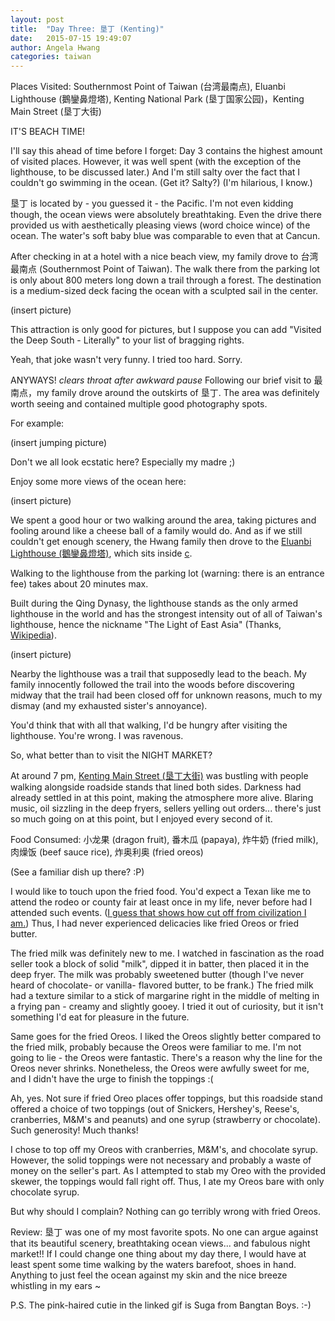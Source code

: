 ```yaml
---
layout: post
title:  "Day Three: 垦丁 (Kenting)"
date:   2015-07-15 19:49:07
author: Angela Hwang
categories: taiwan
---
```

Places Visited: Southernmost Point of Taiwan (台湾最南点), Eluanbi Lighthouse (鵝鑾鼻燈塔), Kenting National Park (垦丁国家公园)，Kenting Main Street (垦丁大街)

IT'S BEACH TIME! 

I'll say this ahead of time before I forget: Day 3 contains the highest amount of visited places. However, it was well spent (with the exception of the lighthouse, to be discussed later.) And I'm still salty over the fact that I couldn't go swimming in the ocean. (Get it? Salty?) (I'm hilarious, I know.)

垦丁 is located by - you guessed it - the Pacific. I'm not even kidding though, the ocean views were absolutely breathtaking. Even the drive there provided us with aesthetically pleasing views (word choice wince) of the ocean. The water's soft baby blue was comparable to even that at Cancun. 

After checking in at a hotel with a nice beach view, my family drove to 台湾最南点 (Southernmost Point of Taiwan). The walk there from the parking lot is only about 800 meters long down a trail through a forest. The destination is a medium-sized deck facing the ocean with a sculpted sail in the center. 

(insert picture)

This attraction is only good for pictures, but I suppose you can add "Visited the Deep South - Literally" to your list of bragging rights. 

Yeah, that joke wasn't very funny. I tried too hard. Sorry. 

ANYWAYS! *clears throat after awkward pause* Following our brief visit to 最南点，my family drove around the outskirts of 垦丁. The area was definitely worth seeing and contained multiple good photography spots. 

For example:

(insert jumping picture)

Don't we all look ecstatic here? Especially my madre ;)

Enjoy some more views of the ocean here:

(insert picture)

We spent a good hour or two walking around the area, taking pictures and fooling around like a cheese ball of a family would do. And as if we still couldn't get enough scenery, the Hwang family then drove to the [Eluanbi Lighthouse (鵝鑾鼻燈塔)][lighthouse link], which sits inside [c][park link].

Walking to the lighthouse from the parking lot (warning: there is an entrance fee) takes about 20 minutes max. 

Built during the Qing Dynasy, the lighthouse stands as the only armed lighthouse in the world and has the strongest intensity out of all of Taiwan's lighthouse, hence the nickname "The Light of East Asia" (Thanks, [Wikipedia][wiki link]).

(insert picture)

Nearby the lighthouse was a trail that supposedly lead to the beach. My family innocently followed the trail into the woods before discovering midway that the trail had been closed off for unknown reasons, much to my dismay (and my exhausted sister's annoyance).

You'd think that with all that walking, I'd be hungry after visiting the lighthouse.
You're wrong. I was ravenous.

So, what better than to visit the NIGHT MARKET? 

At around 7 pm, [Kenting Main Street (垦丁大街)][market review] was bustling with people walking alongside roadside stands that lined both sides. Darkness had already settled in at this point, making the atmosphere more alive. Blaring music, oil sizzling in the deep fryers, sellers yelling out orders... there's just so much going on at this point, but I enjoyed every second of it. 

Food Consumed: 小龙果 (dragon fruit), 番木瓜 (papaya), 炸牛奶 (fried milk), 肉燥饭 (beef sauce rice), 炸奥利奥 (fried oreos)

(See a familiar dish up there? :P)

I would like to touch upon the fried food. You'd expect a Texan like me to attend the rodeo or county fair at least once in my life, never before had I attended such events. ([I guess that shows how cut off from civilization I am.][suga gif]) Thus, I had never experienced delicacies like fried Oreos or fried butter. 

The fried milk was definitely new to me. I watched in fascination as the road seller took a block of solid "milk", dipped it in batter, then placed it in the deep fryer. The milk was probably sweetened butter (though I've never heard of chocolate- or vanilla- flavored butter, to be frank.) The fried milk had a texture similar to a stick of margarine right in the middle of melting in a frying pan - creamy and slightly gooey. I tried it out of curiosity, but it isn't something I'd eat for pleasure in the future.

Same goes for the fried Oreos. I liked the Oreos slightly better compared to the fried milk, probably because the Oreos were familiar to me. I'm not going to lie - the Oreos were fantastic. There's a reason why the line for the Oreos never shrinks. Nonetheless, the Oreos were awfully sweet for me, and I didn't have the urge to finish the toppings :(

Ah, yes. Not sure if fried Oreo places offer toppings, but this roadside stand offered a choice of two toppings (out of Snickers, Hershey's, Reese's, cranberries, M&M's and peanuts) and one syrup (strawberry or chocolate). Such generosity! Much thanks!

I chose to top off my Oreos with cranberries, M&M's, and chocolate syrup. However, the solid toppings were not necessary and probably a waste of money on the seller's part. As I attempted to stab my Oreo with the provided skewer, the toppings would fall right off. Thus, I ate my Oreos bare with only chocolate syrup. 

But why should I complain? Nothing can go terribly wrong with fried Oreos. 

Review: 垦丁 was one of my most favorite spots. No one can argue against that its beautiful scenery, breathtaking ocean views... and fabulous night market!! If I could change one thing about my day there, I would have at least spent some time walking by the waters barefoot, shoes in hand. Anything to just feel the ocean against my skin and the nice breeze whistling in my ears ~

P.S. The pink-haired cutie in the linked gif is Suga from Bangtan Boys. :-)

[park link]: http://www.ktnp.gov.tw/eng/
[wiki link]: https://en.wikipedia.org/wiki/Eluanbi_Lighthouse
[lighthouse link]: http://www.ktnp.gov.tw/cht/theme.aspx?type=2&themeTourID=15
[suga gif]: https://33.media.tumblr.com/008717e3046e4a8252d1f9dcc385d15e/tumblr_nr5v3b5BJh1sqsy8ao2_r1_400.gif
[market review]: http://www.tripadvisor.com/Attraction_Review-g297909-d2292512-Reviews-Pingtung_Tourist_Night_Market-Pingtung.html